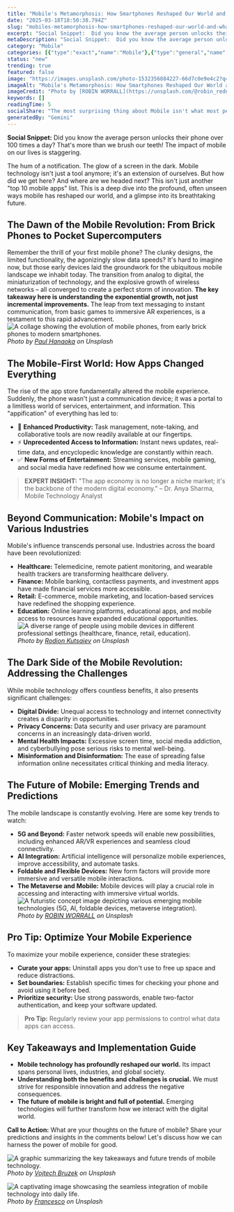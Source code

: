 ```yaml
---
title: "Mobile's Metamorphosis: How Smartphones Reshaped Our World and What's Next"
date: "2025-03-18T18:50:38.794Z"
slug: "mobiles-metamorphosis-how-smartphones-reshaped-our-world-and-whats-next"
excerpt: "Social Snippet:  Did you know the average person unlocks their phone over 100 times a day?  That's more than we brush our teeth!  The impact of mobile on our lives is staggering."
metaDescription: "Social Snippet:  Did you know the average person unlocks their phone over 100 times a day?  That's more than we brush our teeth!  The impact of mobile on o..."
category: "Mobile"
categories: [{"type":"exact","name":"Mobile"},{"type":"general","name":"Technology"},{"type":"medium","name":"Software Engineering"},{"type":"specific","name":"App Development"},{"type":"niche","name":"UI/UX Design"}]
status: "new"
trending: true
featured: false
image: "https://images.unsplash.com/photo-1532356884227-66d7c0e9e4c2?q=85&w=1200&fit=max&fm=webp&auto=compress"
imageAlt: "Mobile's Metamorphosis: How Smartphones Reshaped Our World and What's Next"
imageCredit: "Photo by [ROBIN WORRALL](https://unsplash.com/@robin_rednine) on Unsplash"
keywords: []
readingTime: 5
socialShare: "The most surprising thing about Mobile isn't what most people think. Find out what experts really say about this game-changing topic."
generatedBy: "Gemini"
---
```




**Social Snippet:**  Did you know the average person unlocks their phone over 100 times a day?  That's more than we brush our teeth!  The impact of mobile on our lives is staggering.

The hum of a notification. The glow of a screen in the dark.  Mobile technology isn't just a tool anymore; it's an extension of ourselves.  But how did we get here? And where are we headed next? This isn't just another "top 10 mobile apps" list.  This is a deep dive into the profound, often unseen ways mobile has reshaped our world, and a glimpse into its breathtaking future.

## The Dawn of the Mobile Revolution: From Brick Phones to Pocket Supercomputers

Remember the thrill of your first mobile phone?  The clunky designs, the limited functionality, the agonizingly slow data speeds?  It's hard to imagine now, but those early devices laid the groundwork for the ubiquitous mobile landscape we inhabit today.  The transition from analog to digital, the miniaturization of technology, and the explosive growth of wireless networks – all converged to create a perfect storm of innovation.  **The key takeaway here is understanding the exponential growth, not just incremental improvements.** The leap from text messaging to instant communication, from basic games to immersive AR experiences, is a testament to this rapid advancement.  ![A collage showing the evolution of mobile phones, from early brick phones to modern smartphones.](https://images.unsplash.com/photo-1522125670776-3c7abb882bc2?q=85&w=1200&fit=max&fm=webp&auto=compress)
*Photo by [Paul Hanaoka](https://unsplash.com/@plhnk) on Unsplash*

## The Mobile-First World: How Apps Changed Everything

The rise of the app store fundamentally altered the mobile experience.  Suddenly, the phone wasn't just a communication device; it was a portal to a limitless world of services, entertainment, and information.  This "appification" of everything has led to:

* 🔑 **Enhanced Productivity:**  Task management, note-taking, and collaborative tools are now readily available at our fingertips.
* ⚡ **Unprecedented Access to Information:** Instant news updates, real-time data, and encyclopedic knowledge are constantly within reach.
* ✅ **New Forms of Entertainment:** Streaming services, mobile gaming, and social media have redefined how we consume entertainment.

> **EXPERT INSIGHT:**  "The app economy is no longer a niche market; it's the backbone of the modern digital economy." – Dr. Anya Sharma, Mobile Technology Analyst

## Beyond Communication: Mobile's Impact on Various Industries

Mobile's influence transcends personal use.  Industries across the board have been revolutionized:

* **Healthcare:** Telemedicine, remote patient monitoring, and wearable health trackers are transforming healthcare delivery.
* **Finance:** Mobile banking, contactless payments, and investment apps have made financial services more accessible.
* **Retail:** E-commerce, mobile marketing, and location-based services have redefined the shopping experience.
* **Education:** Online learning platforms, educational apps, and mobile access to resources have expanded educational opportunities.
![A diverse range of people using mobile devices in different professional settings (healthcare, finance, retail, education).](https://images.unsplash.com/photo-1483478550801-ceba5fe50e8e?q=85&w=1200&fit=max&fm=webp&auto=compress)
*Photo by [Rodion Kutsaiev](https://unsplash.com/@frostroomhead) on Unsplash*

## The Dark Side of the Mobile Revolution: Addressing the Challenges

While mobile technology offers countless benefits, it also presents significant challenges:

* **Digital Divide:** Unequal access to technology and internet connectivity creates a disparity in opportunities.
* **Privacy Concerns:** Data security and user privacy are paramount concerns in an increasingly data-driven world.
* **Mental Health Impacts:**  Excessive screen time, social media addiction, and cyberbullying pose serious risks to mental well-being.
* **Misinformation and Disinformation:** The ease of spreading false information online necessitates critical thinking and media literacy.

## The Future of Mobile: Emerging Trends and Predictions

The mobile landscape is constantly evolving.  Here are some key trends to watch:

* **5G and Beyond:** Faster network speeds will enable new possibilities, including enhanced AR/VR experiences and seamless cloud connectivity.
* **AI Integration:** Artificial intelligence will personalize mobile experiences, improve accessibility, and automate tasks.
* **Foldable and Flexible Devices:**  New form factors will provide more immersive and versatile mobile interactions.
* **The Metaverse and Mobile:**  Mobile devices will play a crucial role in accessing and interacting with immersive virtual worlds.
![A futuristic concept image depicting various emerging mobile technologies (5G, AI, foldable devices, metaverse integration).](https://images.unsplash.com/photo-1532356884227-66d7c0e9e4c2?q=85&w=1200&fit=max&fm=webp&auto=compress)
*Photo by [ROBIN WORRALL](https://unsplash.com/@robin_rednine) on Unsplash*

## Pro Tip: Optimize Your Mobile Experience

To maximize your mobile experience, consider these strategies:

* **Curate your apps:**  Uninstall apps you don't use to free up space and reduce distractions.
* **Set boundaries:**  Establish specific times for checking your phone and avoid using it before bed.
* **Prioritize security:**  Use strong passwords, enable two-factor authentication, and keep your software updated.

> **Pro Tip:**  Regularly review your app permissions to control what data apps can access.

## Key Takeaways and Implementation Guide

* **Mobile technology has profoundly reshaped our world.**  Its impact spans personal lives, industries, and global society.
* **Understanding both the benefits and challenges is crucial.**  We must strive for responsible innovation and address the negative consequences.
* **The future of mobile is bright and full of potential.**  Emerging technologies will further transform how we interact with the digital world.

**Call to Action:**  What are your thoughts on the future of mobile? Share your predictions and insights in the comments below!  Let's discuss how we can harness the power of mobile for good.

![A graphic summarizing the key takeaways and future trends of mobile technology.](https://images.unsplash.com/photo-1585060544812-6b45742d762f?q=85&w=1200&fit=max&fm=webp&auto=compress)
*Photo by [Vojtech Bruzek](https://unsplash.com/@vojtechbruzek) on Unsplash*

![A captivating image showcasing the seamless integration of mobile technology into daily life.](https://images.unsplash.com/photo-1567581935884-3349723552ca?q=85&w=1200&fit=max&fm=webp&auto=compress)
*Photo by [Francesco](https://unsplash.com/@detpho) on Unsplash*


<div class="reading-progress-container">
  <div id="reading-progress" class="reading-progress"></div>
</div>
